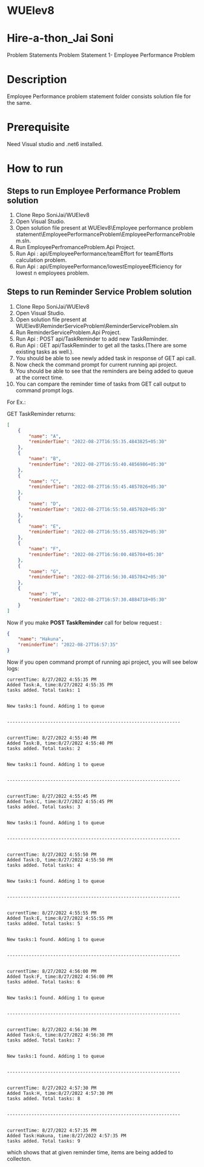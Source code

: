 # WUElev8

# Hire-a-thon_Jai Soni
Problem Statements
Problem Statement 1- Employee Performance Problem
# Description
Employee Performance problem statement folder consists solution file for the same.

# Prerequisite
Need Visual studio and .net6 installed.

# How to run
## Steps to run Employee Performance Problem solution

1. Clone Repo SoniJai/WUElev8
2. Open Visual Studio.
3. Open solution file present at WUElev8\Employee performance problem statement\EmployeePerformanceProblem\EmployeePerformanceProblem.sln.
4. Run EmployeePerfromanceProblem.Api Project.
5. Run Api : api/EmployeePerformance/teamEffort for teamEfforts calculation problem. 
6. Run Api : api/EmployeePerformance/lowestEmployeeEfficiency for lowest n employees problem.


## Steps to run Reminder Service Problem solution

1. Clone Repo SoniJai/WUElev8
2. Open Visual Studio.
3. Open solution file present at WUElev8\ReminderServiceProblem\ReminderServiceProblem.sln
4. Run ReminderServiceProblem.Api Project.
5. Run Api : POST api/TaskReminder to add new TaskReminder. 
6. Run Api : GET api/TaskReminder to get all the tasks.(There are some existing tasks as well.).
7. You should be able to see newly added task in response of GET api call.
8. Now check the command prompt for current running api project.
9. You should be able to see that the reminders are being added to queue at the correct time.
10. You can compare the reminder time of tasks from GET call output to command prompt logs.

For Ex.:

GET TaskReminder returns: 

```json
[
	{
		"name": "A",
		"reminderTime": "2022-08-27T16:55:35.4843825+05:30"
	},
	{
		"name": "B",
		"reminderTime": "2022-08-27T16:55:40.4856986+05:30"
	},
	{
		"name": "C",
		"reminderTime": "2022-08-27T16:55:45.4857026+05:30"
	},
	{
		"name": "D",
		"reminderTime": "2022-08-27T16:55:50.4857028+05:30"
	},
	{
		"name": "E",
		"reminderTime": "2022-08-27T16:55:55.4857029+05:30"
	},
	{
		"name": "F",
		"reminderTime": "2022-08-27T16:56:00.485704+05:30"
	},
	{
		"name": "G",
		"reminderTime": "2022-08-27T16:56:30.4857042+05:30"
	},
	{
		"name": "H",
		"reminderTime": "2022-08-27T16:57:30.4884718+05:30"
	}
]
```

Now if you make **POST TaskReminder** call for below request : 
```json
{
    "name": "Hakuna",
    "reminderTime": "2022-08-27T16:57:35"
}
```

Now if you open command prompt of running api project, you will see below logs: 

```
currentTime: 8/27/2022 4:55:35 PM
Added Task:A, time:8/27/2022 4:55:35 PM
tasks added. Total tasks: 1


New tasks:1 found. Adding 1 to queue


----------------------------------------------------------------


currentTime: 8/27/2022 4:55:40 PM
Added Task:B, time:8/27/2022 4:55:40 PM
tasks added. Total tasks: 2


New tasks:1 found. Adding 1 to queue


----------------------------------------------------------------


currentTime: 8/27/2022 4:55:45 PM
Added Task:C, time:8/27/2022 4:55:45 PM
tasks added. Total tasks: 3


New tasks:1 found. Adding 1 to queue


----------------------------------------------------------------


currentTime: 8/27/2022 4:55:50 PM
Added Task:D, time:8/27/2022 4:55:50 PM
tasks added. Total tasks: 4


New tasks:1 found. Adding 1 to queue


----------------------------------------------------------------


currentTime: 8/27/2022 4:55:55 PM
Added Task:E, time:8/27/2022 4:55:55 PM
tasks added. Total tasks: 5


New tasks:1 found. Adding 1 to queue


----------------------------------------------------------------


currentTime: 8/27/2022 4:56:00 PM
Added Task:F, time:8/27/2022 4:56:00 PM
tasks added. Total tasks: 6


New tasks:1 found. Adding 1 to queue


----------------------------------------------------------------


currentTime: 8/27/2022 4:56:30 PM
Added Task:G, time:8/27/2022 4:56:30 PM
tasks added. Total tasks: 7


New tasks:1 found. Adding 1 to queue


----------------------------------------------------------------


currentTime: 8/27/2022 4:57:30 PM
Added Task:H, time:8/27/2022 4:57:30 PM
tasks added. Total tasks: 8


----------------------------------------------------------------


currentTime: 8/27/2022 4:57:35 PM
Added Task:Hakuna, time:8/27/2022 4:57:35 PM
tasks added. Total tasks: 9
```

which shows that at given reminder time, items are being added to collecton.
